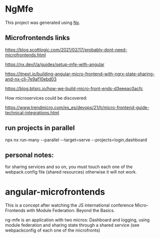 # NgMfe

This project was generated using [Nx](https://nx.dev).

## Microfrontends links

https://blog.scottlogic.com/2021/02/17/probably-dont-need-microfrontends.html

https://nx.dev/l/a/guides/setup-mfe-with-angular

https://itnext.io/building-angular-micro-frontend-with-ngrx-state-sharing-and-nx-cli-7e9af10ebd03

https://blog.bitsrc.io/how-we-build-micro-front-ends-d3eeeac0acfc

How microservices could be discovered: 

https://www.trendmicro.com/es_es/devops/21/h/micro-frontend-guide-technical-integrations.html
## run projects in parallel

npx nx run-many --parallel --target=serve --projects=login,dashboard

## personal notes:

for sharing services and so on, you must touch each one of the webpack.config file (shared resources) 
otherwise it will not work.

# angular-microfrontends
This is a concept after watching the JS international conference  Micro-Frontends with Module Federation: Beyond the Basics.

ng-mfe is an application with two micros: Dashboard and logging, using module federation and sharing state through a shared service (see webpackconfig of each one of the microfronts)
